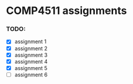 # COMP4511 assignments
### TODO:
- [x] assignment 1
- [x] assignment 2
- [x] assignment 3
- [x] assignment 4
- [x] assignment 5
- [ ] assignment 6
